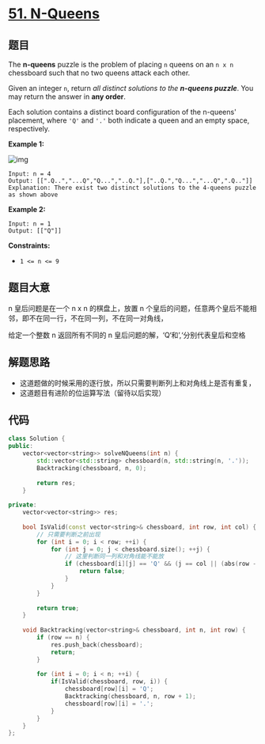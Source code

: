 # [51. N-Queens](https://leetcode.com/problems/n-queens/)

## 题目

The **n-queens** puzzle is the problem of placing `n` queens on an `n x n` chessboard such that no two queens attack each other.

Given an integer `n`, return *all distinct solutions to the **n-queens puzzle***. You may return the answer in **any order**.

Each solution contains a distinct board configuration of the n-queens' placement, where `'Q'` and `'.'` both indicate a queen and an empty space, respectively.

 

**Example 1:**

![img](https://assets.leetcode.com/uploads/2020/11/13/queens.jpg)

```
Input: n = 4
Output: [[".Q..","...Q","Q...","..Q."],["..Q.","Q...","...Q",".Q.."]]
Explanation: There exist two distinct solutions to the 4-queens puzzle as shown above
```

**Example 2:**

```
Input: n = 1
Output: [["Q"]]
```

 

**Constraints:**

- `1 <= n <= 9`

## 题目大意

n 皇后问题是在一个 n x n 的棋盘上，放置 n 个皇后的问题，任意两个皇后不能相邻，即不在同一行，不在同一列，不在同一对角线，

给定一个整数 n 返回所有不同的 n 皇后问题的解，‘Q‘和’,‘分别代表皇后和空格

## 解题思路

* 这道题做的时候采用的逐行放，所以只需要判断列上和对角线上是否有重复，
* 这道题目有进阶的位运算写法（留待以后实现）

## 代码

````c++
class Solution {
public:
    vector<vector<string>> solveNQueens(int n) {
        std::vector<std::string> chessboard(n, std::string(n, '.'));
        Backtracking(chessboard, n, 0);
        
        return res;
    }
    
private:
    vector<vector<string>> res;
    
    bool IsValid(const vector<string>& chessboard, int row, int col) {
        // 只需要判断之前出现
        for (int i = 0; i < row; ++i) {
            for (int j = 0; j < chessboard.size(); ++j) {
                // 这里判断同一列和对角线能不能放
                if (chessboard[i][j] == 'Q' && (j == col || (abs(row - i) == abs(col - j)))) {
                    return false;
                }
            }
        }
                    
        return true;
    }
        
    void Backtracking(vector<string>& chessboard, int n, int row) {
        if (row == n) {
            res.push_back(chessboard);
            return;
        }
        
        for (int i = 0; i < n; ++i) {
            if(IsValid(chessboard, row, i)) {
                chessboard[row][i] = 'Q';
                Backtracking(chessboard, n, row + 1);
                chessboard[row][i] = '.';
            }
        }
    }
};
````

